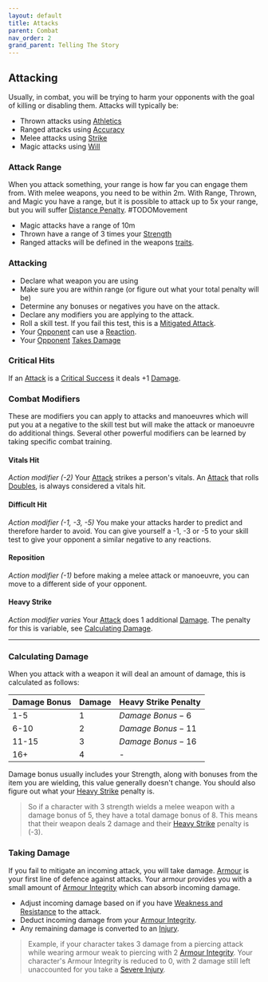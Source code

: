 ```yaml
---
layout: default
title: Attacks
parent: Combat
nav_order: 2
grand_parent: Telling The Story
---
```


## Attacking
Usually, in combat, you will be trying to harm your opponents with the goal of killing or disabling them. Attacks will typically be:
* Thrown attacks using [Athletics](Strength#Athletics)
* Ranged attacks using [Accuracy](Agility#Accuracy)
* Melee attacks using [Strike](Strength#Strike) 
* Magic attacks using [Will](Spirit#Will)

### Attack Range
When you attack something, your range is how far you can engage them from. With melee weapons, you need to be within 2m. With Range, Thrown, and Magic you have a range, but it is possible to attack up to 5x your range, but you will suffer [Distance Penalty](#Distance%20Penalty). #TODOMovement 
* Magic attacks have a range of 10m
* Thrown have a range of 3 times your [Strength](Strength)
* Ranged attacks will be defined in the weapons [traits](Weapons#[Weapon-Traits](Weapon-Traits)).

### Attacking
- Declare what weapon you are using
- Make sure you are within range (or figure out what your total penalty will be) 
- Determine any bonuses or negatives you have on the attack.
- Declare any modifiers you are applying to the attack.
- Roll a skill test. If you fail this test, this is a [Mitigated Attack](Terminology#Mitigated%20Attack).
- Your [Opponent](Terminology#Opponent) can use a [Reaction](Terminology#Reaction).
- Your [Opponent](Terminology#Opponent) [Takes Damage](#Taking%20Damage)

### Critical Hits
If an [Attack](Terminology#Attack) is a [Critical Success](Skills#Critical%20Success) it deals +1 [Damage](Terminology#Damage).

### Combat Modifiers
These are modifiers you can apply to attacks and manoeuvres which will put you at a negative to the skill test but will make the attack or manoeuvre do additional things. Several other powerful modifiers can be learned by taking specific combat training. 

#### Vitals Hit
*Action modifier (-2)*
Your [Attack](Terminology#Attack) strikes a person's vitals. An [Attack](Terminology#Attack) that rolls [Doubles](Skills#Doubles), is always considered a vitals hit.

#### Difficult Hit
*Action modifier (-1, -3, -5)*
You make your attacks harder to predict and therefore harder to avoid. You can give yourself a -1, -3 or -5 to your skill test to give your opponent a similar negative to any reactions.
#### Reposition
*Action modifier (-1)*
before making a melee attack or manoeuvre, you can move to a different side of your opponent.

#### Heavy Strike
*Action modifier varies*
Your [Attack](Terminology#Attack) does 1 additional [Damage](Terminology#Damage). The penalty for this is variable, see [Calculating Damage](#Calculating%20Damage).

---
### Calculating Damage
When you attack with a weapon it will deal an amount of damage, this is calculated as follows:

| Damage Bonus | Damage | Heavy Strike Penalty |
| ------------ | ------ | -------------------- |
| 1-5          | 1      | $Damage\ Bonus - 6$    |
| 6-10         | 2      | $Damage\ Bonus - 11$    |
| 11-15        | 3      | $Damage\ Bonus - 16$    |
| 16+          | 4      | -                    | 

Damage bonus usually includes your Strength, along with bonuses from the item you are wielding, this value generally doesn't change. You should also figure out what your [Heavy Strike](#Heavy%20Strike) penalty is.

> So if a character with 3 strength wields a melee weapon with a damage bonus of 5, they have a total damage bonus of 8. This means that their weapon deals 2 damage and their [Heavy Strike](#Heavy%20Strike) penalty is (-3).

### Taking Damage
If you fail to mitigate an incoming attack, you will take damage.
[Armour](Armour) is your first line of defence against attacks. Your armour provides you with a small amount of [Armour Integrity](Armour#Armour%20Integrity) which can absorb incoming damage. 

* Adjust incoming damage based on if you have [Weakness and Resistance](Armour#Weakness%20and%20Resistance) to the attack.
* Deduct incoming damage from your [Armour Integrity](Armour#Armour%20Integrity).
* Any remaining damage is converted to an [Injury](Injury).

> Example, if your character takes 3 damage from a piercing attack while wearing armour weak to piercing with 2 [Armour Integrity](Armour#Armour%20Integrity). Your character's Armour Integrity is reduced to 0, with 2 damage still left unaccounted for you take a [Severe Injury](Injury#Severe%20Injury).


